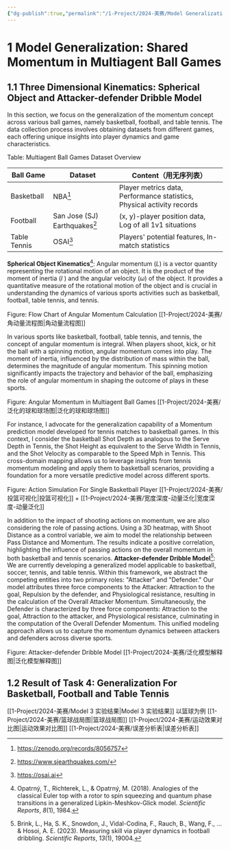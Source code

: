 ```yaml
---
{"dg-publish":true,"permalink":"/1-Project/2024-美赛/Model Generalization/"}
---
```


# 1 Model Generalization: Shared Momentum in Multiagent Ball Games
## 1.1 Three Dimensional Kinematics: Spherical Object and Attacker-defender Dribble Model
In this section, we focus on the generalization of the momentum concept across various ball games, namely basketball, football, and table tennis. The data collection process involves obtaining datasets from different games, each offering unique insights into player dynamics and game characteristics.

Table: Multiagent Ball Games Dataset Overview

| Ball Game | Dataset | Content（用无序列表） |
| ---- | ---- | ---- |
| Basketball | NBA[^2] | Player metrics data, Performance statistics, Physical activity records |
| Football | San Jose (SJ) Earthquakes[^1] | (x, y)-player position data, Log of all 1v1 situations |
| Table Tennis | OSAI[^3] | Players' potential features, In-match statistics |

**Spherical Object Kinematics**[^4]: Angular momentum ($L$) is a vector quantity representing the rotational motion of an object. It is the product of the moment of inertia ($I$ ) and the angular velocity ($ω$) of the object. It provides a quantitative measure of the rotational motion of the object and is crucial in understanding the dynamics of various sports activities such as basketball, football, table tennis, and tennis.

Figure: Flow Chart of Angular Momentum Calculation
[[1-Project/2024-美赛/角动量流程图\|角动量流程图]]

In various sports like basketball, football, table tennis, and tennis, the concept of angular momentum is integral. When players shoot, kick, or hit the ball with a spinning motion, angular momentum comes into play. The moment of inertia, influenced by the distribution of mass within the ball, determines the magnitude of angular momentum. This spinning motion significantly impacts the trajectory and behavior of the ball, emphasizing the role of angular momentum in shaping the outcome of plays in these sports.

Figure: Angular Momentum in Multiagent Ball Games
[[1-Project/2024-美赛/泛化的球和球场图\|泛化的球和球场图]]

For instance, I advocate for the generalization capability of a Momentum prediction model developed for tennis matches to basketball games. In this context, I consider the basketball Shot Depth as analogous to the Serve Depth in Tennis, the Shot Height as equivalent to the Serve Width in Tennis, and the Shot Velocity as comparable to the Speed Mph in Tennis. This cross-domain mapping allows us to leverage insights from tennis momentum modeling and apply them to basketball scenarios, providing a foundation for a more versatile predictive model across different sports.

Figure: Action Simulation For Single Basketball Player
[[1-Project/2024-美赛/投篮可视化\|投篮可视化]] + [[1-Project/2024-美赛/宽度深度-动量泛化\|宽度深度-动量泛化]]

In addition to the impact of shooting actions on momentum, we are also considering the role of passing actions. Using a 3D heatmap, with Shoot Distance as a control variable, we aim to model the relationship between Pass Distance and Momentum. The results indicate a positive correlation, highlighting the influence of passing actions on the overall momentum in both basketball and tennis scenarios.
**Attacker-defender Dribble Model**[^5]: We are currently developing a generalized model applicable to basketball, soccer, tennis, and table tennis. Within this framework, we abstract the competing entities into two primary roles: "Attacker" and "Defender." Our model attributes three force components to the Attacker: Attraction to the goal, Repulsion by the defender, and Physiological resistance, resulting in the calculation of the Overall Attacker Momentum. Simultaneously, the Defender is characterized by three force components: Attraction to the goal, Attraction to the attacker, and Physiological resistance, culminating in the computation of the Overall Defender Momentum. This unified modeling approach allows us to capture the momentum dynamics between attackers and defenders across diverse sports.

Figure: Attacker-defender Dribble Model
[[1-Project/2024-美赛/泛化模型解释图\|泛化模型解释图]]

## 1.2 Result of Task 4: Generalization For Basketball, Football and Table Tennis
[[1-Project/2024-美赛/Model 3 实验结果\|Model 3 实验结果]]
以篮球为例
[[1-Project/2024-美赛/篮球战局图\|篮球战局图]]
[[1-Project/2024-美赛/运动效果对比图\|运动效果对比图]]
[[1-Project/2024-美赛/误差分析表\|误差分析表]]


[^1]: https://www.sjearthquakes.com/
[^2]: https://zenodo.org/records/8056757
[^3]: https://osai.ai
[^4]: Opatrný, T., Richterek, L., & Opatrný, M. (2018). Analogies of the classical Euler top with a rotor to spin squeezing and quantum phase transitions in a generalized Lipkin-Meshkov-Glick model. _Scientific Reports_, _8_(1), 1984.
[^5]: Brink, L., Ha, S. K., Snowdon, J., Vidal-Codina, F., Rauch, B., Wang, F., … & Hosoi, A. E. (2023). Measuring skill via player dynamics in football dribbling. _Scientific Reports_, _13_(1), 19004.